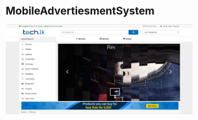# MobileAdvertiesmentSystem

   <img src="https://github.com/ashanTharuka/MobileAdvertiesmentSystem/blob/master/web/static/img/Capture1.PNG" width="500">
